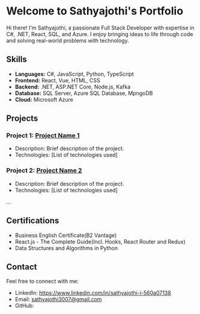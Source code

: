 # Welcome to Sathyajothi's Portfolio

Hi there! I'm Sathyajothi, a passionate Full Stack Developer with expertise in C#, .NET, React, SQL, and Azure. I enjoy bringing ideas to life through code and solving real-world problems with technology.

## Skills

- **Languages:** C#, JavaScript, Python, TypeScript
- **Frontend:** React, Vue, HTML, CSS
- **Backend:** .NET, ASP.NET Core, Node.js, Kafka
- **Database:** SQL Server, Azure SQL Database, MpngoDB
- **Cloud:** Microsoft Azure

## Projects

### Project 1: [Project Name 1](Link-to-Project1)
- Description: Brief description of the project.
- Technologies: [List of technologies used]

### Project 2: [Project Name 2](Link-to-Project2)
- Description: Brief description of the project.
- Technologies: [List of technologies used]

...

## Certifications

- Business English Certificate(B2 Vantage)
- React.js - The Complete Guide(Incl. Hooks, React Router and Redux)
- Data Structures and Algorithms in Python

## Contact

Feel free to connect with me:
- LinkedIn: https://www.linkedin.com/in/sathyajothi-i-560a07138
- Email: sathyajothi3007@gmail.com
- GitHub: 
